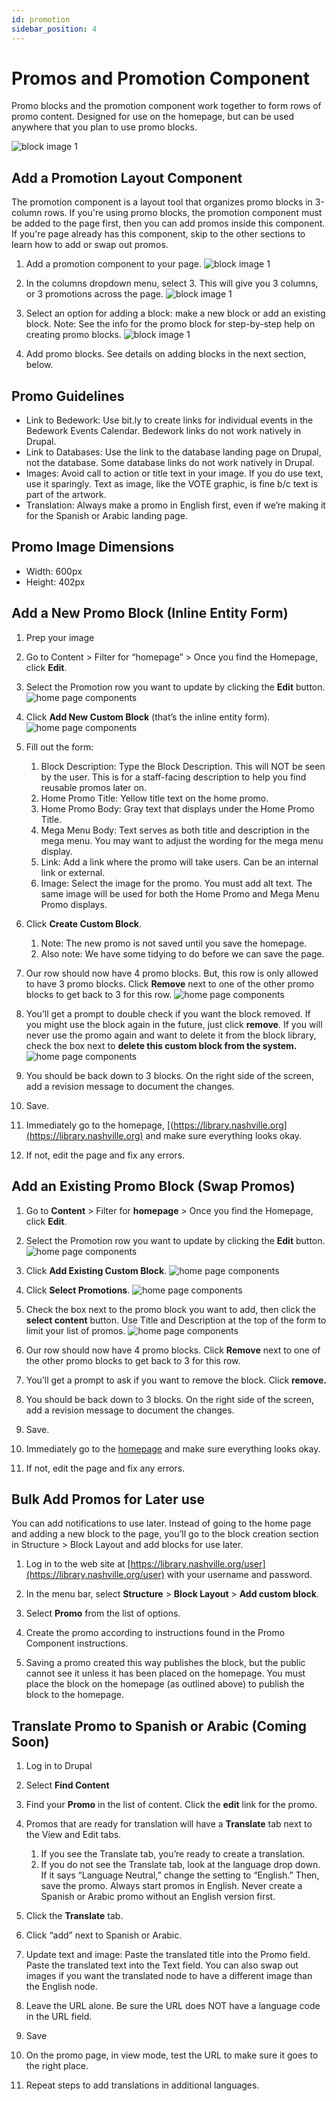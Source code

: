 ```yaml
---
id: promotion
sidebar_position: 4
---
```


# Promos and Promotion Component

Promo blocks and the promotion component work together to form rows of promo content. Designed for use on the homepage, but can be used anywhere that you plan to use promo blocks.

![block image 1](/img/promotion-0.png)

## Add a Promotion Layout Component

The promotion component is a layout tool that organizes promo blocks in 3-column rows. If you're using promo blocks, the promotion component must be added to the page first, then you can add promos inside this component. If you're page already has this component, skip to the other sections to learn how to add or swap out promos.

1. Add a promotion component to your page.
![block image 1](/img/promotion-1.png)

1. In the columns dropdown menu, select 3. This will give you 3 columns, or 3 promotions across the page.
![block image 1](/img/promotion-2.png)

1. Select an option for adding a block: make a new block or add an existing block. Note: See the info for the promo block for step-by-step help on creating promo blocks.
![block image 1](/img/promotion-3.png)

1. Add promo blocks. See details on adding blocks in the next section, below.

## Promo Guidelines

- Link to Bedework: Use bit.ly to create links for individual events in the Bedework Events Calendar. Bedework links do not work natively in Drupal.
- Link to Databases: Use the link to the database landing page on Drupal, not the database. Some database links do not work natively in Drupal.
- Images: Avoid call to action or title text in your image. If you do use text, use it sparingly. Text as image, like the VOTE graphic, is fine b/c text is part of the artwork.
- Translation: Always make a promo in English first, even if we’re making it for the Spanish or Arabic landing page.

## Promo Image Dimensions

- Width: 600px
- Height: 402px

## Add a New Promo Block (Inline Entity Form)

1. Prep your image

1. Go to Content > Filter for “homepage” > Once you find the Homepage, click **Edit**.

1. Select the Promotion row you want to update by clicking the **Edit** button.
![home page components](/img/site-orientation-4.png)

1. Click **Add New Custom Block** (that’s the inline entity form).
![home page components](/img/site-orientation-5.png)

1. Fill out the form:
   1. Block Description: Type the Block Description. This will NOT be seen by the user. This is for a staff-facing description to help you find reusable promos later on.
   1. Home Promo Title: Yellow title text on the home promo.
   1. Home Promo Body: Gray text that displays under the Home Promo Title.
   1. Mega Menu Body: Text serves as both title and description in the mega menu. You may want to adjust the wording for the mega menu display.
   1. Link: Add a link where the promo will take users. Can be an internal link or external.
   1. Image: Select the image for the promo. You must add alt text. The same image will be used for both the Home Promo and Mega Menu Promo displays.

1. Click **Create Custom Block**.
   1. Note: The new promo is not saved until you save the homepage.
   1. Also note: We have some tidying to do before we can save the page.

1. Our row should now have 4 promo blocks. But, this row is only allowed to have 3 promo blocks. Click **Remove** next to one of the other promo blocks to get back to 3 for this row.
![home page components](/img/site-orientation-6.png)

1. You’ll get a prompt to double check if you want the block removed. If you might use the block again in the future, just click **remove**. If you will never use the promo again and want to delete it from the block library, check the box next to **delete this custom block from the system.**
![home page components](/img/site-orientation-7.png)

1. You should be back down to 3 blocks. On the right side of the screen, add a revision message to document the changes.

1. Save.

1. Immediately go to the homepage, [(https://library.nashville.org](https://library.nashville.org) and make sure everything looks okay.

1. If not, edit the page and fix any errors.

## Add an Existing Promo Block (Swap Promos)

1. Go to **Content** > Filter for **homepage** > Once you find the Homepage, click **Edit**.

1. Select the Promotion row you want to update by clicking the **Edit** button.
![home page components](/img/site-orientation-4.png)

1. Click **Add Existing Custom Block**.
![home page components](/img/site-orientation-8.png)

1. Click **Select Promotions**.
![home page components](/img/site-orientation-9.png)

1. Check the box next to the promo block you want to add, then click the **select content** button. Use Title and Description at the top of the form to limit your list of promos.
![home page components](/img/site-orientation-10.png)

1. Our row should now have 4 promo blocks. Click **Remove** next to one of the other promo blocks to get back to 3 for this row.  

1. You’ll get a prompt to ask if you want to remove the block. Click **remove.**

1. You should be back down to 3 blocks. On the right side of the screen, add a revision message to document the changes.

1. Save.

1. Immediately go to the [homepage](https://library.nashville.org) and make sure everything looks okay.

1. If not, edit the page and fix any errors.

## Bulk Add Promos for Later use
You can add notifications to use later. Instead of going to the home page and adding a new block to the page, you’ll go to the block creation section in Structure > Block Layout and add blocks for use later.

1. Log in to the web site at [https://library.nashville.org/user](https://library.nashville.org/user) with your username and password.

1. In the menu bar, select **Structure** > **Block Layout** > **Add custom block**.

1. Select **Promo** from the list of options.

1. Create the promo according to instructions found in the Promo Component instructions.

1. Saving a promo created this way publishes the block, but the public cannot see it unless it has been placed on the homepage. You must place the block on the homepage (as outlined above) to publish the block to the homepage.

## Translate Promo to Spanish or Arabic (Coming Soon)

1. Log in to Drupal

1. Select **Find Content**

1. Find your **Promo** in the list of content. Click the **edit** link for the promo.

1. Promos that are ready for translation will have a **Translate** tab next to the View and Edit tabs.
   1. If you see the Translate tab, you’re ready to create a translation.
   1. If you do not see the Translate tab, look at the language drop down. If it says “Language Neutral,” change the setting to “English.” Then, save the promo. Always start promos in English. Never create a Spanish or Arabic promo without an English version first.

1. Click the **Translate** tab.

1. Click “add” next to Spanish or Arabic.

1. Update text and image: Paste the translated title into the Promo field. Paste the translated text into the Text field. You can also swap out images if you want the translated node to have a different image than the English node.

1. Leave the URL alone. Be sure the URL does NOT have a language code in the URL field.

1. Save

1. On the promo page, in view mode, test the URL to make sure it goes to the right place.

1. Repeat steps to add translations in additional languages.
